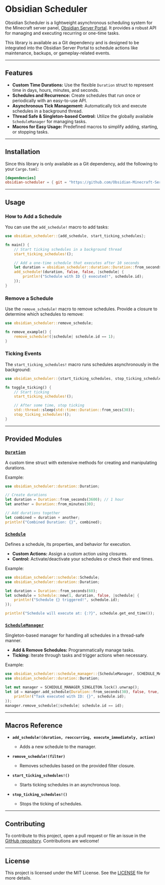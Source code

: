 # Obsidian Scheduler

Obsidian Scheduler is a lightweight asynchronous scheduling system for the Minecraft server panel, [Obsidian Server Portal](https://github.com/Obsidian-Minecraft-Server-Portal/). It provides a robust API for managing and executing recurring or one-time tasks.

This library is available as a Git dependency and is designed to be integrated into the Obsidian Server Portal to schedule actions like maintenance, backups, or gameplay-related events.

---

## Features

- **Custom Time Durations:** Use the flexible `Duration` struct to represent time in days, hours, minutes, and seconds.
- **Schedules and Recurrence:** Create schedules that run once or periodically with an easy-to-use API.
- **Asynchronous Tick Management:** Automatically tick and execute schedules in a background thread.
- **Thread Safe & Singleton-based Control:** Utilize the globally available `ScheduleManager` for managing tasks.
- **Macros for Easy Usage:** Predefined macros to simplify adding, starting, or stopping tasks.

---

## Installation

Since this library is only available as a Git dependency, add the following to your `Cargo.toml`:

```toml
[dependencies]
obsidian-scheduler = { git = "https://github.com/Obsidian-Minecraft-Server-Portal/scheduler.git" }
```

---

## Usage

### How to Add a Schedule

You can use the `add_schedule!` macro to add tasks:

```rust
use obsidian_scheduler::{add_schedule, start_ticking_schedules};

fn main() {
    // Start ticking schedules in a background thread
    start_ticking_schedules!();

    // Add a one-time schedule that executes after 10 seconds
    let duration = obsidian_scheduler::duration::Duration::from_seconds(10);
    add_schedule!(duration, false, false, |schedule| {
        println!("Schedule with ID {} executed!", schedule.id);
    });
}
```

### Remove a Schedule

Use the `remove_schedule!` macro to remove schedules. Provide a closure to determine which schedules to remove:

```rust
use obsidian_scheduler::remove_schedule;

fn remove_example() {
    remove_schedule!(|schedule| schedule.id == 1);
}
```

### Ticking Events

The `start_ticking_schedules!` macro runs schedules asynchronously in the background:

```rust
use obsidian_scheduler::{start_ticking_schedules, stop_ticking_schedules};

fn toggle_ticking() {
    // Start ticking
    start_ticking_schedules!();

    // After some time, stop ticking
    std::thread::sleep(std::time::Duration::from_secs(30));
    stop_ticking_schedules!();
}
```

---

## Provided Modules

### **[`Duration`](src/duration.rs)**
A custom time struct with extensive methods for creating and manipulating durations.

Example:

```rust
use obsidian_scheduler::duration::Duration;

// Create durations
let duration = Duration::from_seconds(3600); // 1 hour
let another = Duration::from_minutes(30);

// Add durations together
let combined = duration + another;
println!("Combined Duration: {}", combined);
```

### **[`Schedule`](src/schedule.rs)**
Defines a schedule, its properties, and behavior for execution.

- **Custom Actions:** Assign a custom action using closures.
- **Control:** Activate/deactivate your schedules or check their end times.

Example:

```rust
use obsidian_scheduler::schedule::Schedule;
use obsidian_scheduler::duration::Duration;

let duration = Duration::from_seconds(60);
let schedule = Schedule::new(1, duration, false, |schedule| {
    println!("Schedule {} triggered!", schedule.id);
});

println!("Schedule will execute at: {:?}", schedule.get_end_time());
```

### **[`ScheduleManager`](src/schedule_manager.rs)**
Singleton-based manager for handling all schedules in a thread-safe manner.

- **Add & Remove Schedules:** Programmatically manage tasks.
- **Ticking:** Iterate through tasks and trigger actions when necessary.

Example:

```rust
use obsidian_scheduler::schedule_manager::{ScheduleManager, SCHEDULE_MANAGER_SINGLETON};
use obsidian_scheduler::duration::Duration;

let mut manager = SCHEDULE_MANAGER_SINGLETON.lock().unwrap();
let id = manager.add_schedule(Duration::from_seconds(30), false, true, |schedule| {
    println!("Task executed with ID: {}", schedule.id);
});
manager.remove_schedule(|schedule| schedule.id == id);
```

---

## Macros Reference

- **`add_schedule!(duration, reoccurring, execute_immediately, action)`**
    - Adds a new schedule to the manager.

- **`remove_schedule!(filter)`**
    - Removes schedules based on the provided filter closure.

- **`start_ticking_schedules!()`**
    - Starts ticking schedules in an asynchronous loop.

- **`stop_ticking_schedules!()`**
    - Stops the ticking of schedules.

---

## Contributing

To contribute to this project, open a pull request or file an issue in the [GitHub repository](https://github.com/Obsidian-Minecraft-Server-Portal/scheduler.git). Contributions are welcome!

---

## License

This project is licensed under the MIT License. See the [LICENSE](https://github.com/Obsidian-Minecraft-Server-Portal/scheduler/blob/main/LICENSE) file for more details.